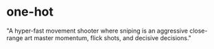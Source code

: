 # one-hot
"A hyper-fast movement shooter where sniping is an aggressive close-range art master momentum, flick shots, and decisive decisions."
